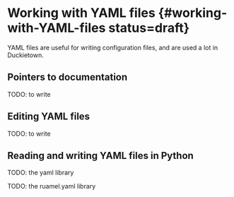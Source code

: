 # Working with YAML files {#working-with-YAML-files status=draft}

YAML files are useful for writing configuration files, and are used a lot
in Duckietown.

## Pointers to documentation

TODO: to write  

## Editing YAML files

TODO: to write  

## Reading and writing YAML files in Python

TODO: the yaml library

TODO: the ruamel.yaml library
 
